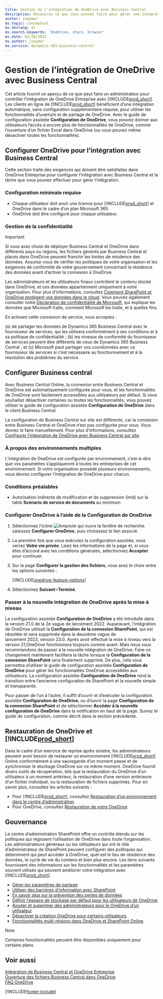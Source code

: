 ```yaml
---
title: Gestion de l’intégration de OneDrive avec Business Central
description: Découvrez ce que vous pouvez faire pour gérer une intégration entre Business Central et OneDrive Entreprise.
author: jswymer
ms.topic: conceptual
ms.devlang: al
ms.search.keywords: 'OneDrive, share, browser'
ms.date: 02/28/2022
ms.author: jswymer
ms.service: dynamics-365-business-central
---
```

# <a name="managing-onedrive-integration-with-business-central"></a>Gestion de l’intégration de OneDrive avec Business Central

Cet article fournit un aperçu de ce que peut faire un administrateur pour contrôler l’intégration de OneDrive Entreprise avec [!INCLUDE[prod_short](includes/prod_short.md)]. Les clients en ligne de [!INCLUDE[prod_short](includes/prod_short.md)] bénéficient d’une intégration automatique, sans configuration supplémentaire requise, pour utiliser les fonctionnalités d’uverture et de partage de OneDrive. Avec le guide de configuration assistée **Configuration de OneDrive**, vous pouvez donner aux utilisateurs l’accès à encore plus de fonctionnalités de OneDrive, comme l’ouverture d’un fichier Excel dans OneDrive (ou vous pouvez même désactiver toutes les fonctionnalités).  

## <a name="configure-onedrive-for-integration-with-business-central"></a>Configurer OneDrive pour l’intégration avec Business Central

Cette section traite des exigences qui doivent être satisfaites dans OneDrive Entreprise pour configurer l’intégration avec Business Central et la tâche que vous pouvez effectuer pour gérer l’intégration.

### <a name="minimum-requirements"></a>Configuration minimale requise

* Chaque utilisateur doit avoir une licence pour [!INCLUDE[prod_short](includes/prod_short.md)] et OneDrive dans le cadre d’un plan Microsoft 365.
* OneDrive doit être configuré pour chaque utilisateur.

### <a name="managing-privacy"></a>Gestion de la confidentialité

> [!IMPORTANT]
> Si vous avez choisi de déployer Business Central et OneDrive dans différents pays ou régions, les fichiers générés par Business Central et placés dans OneDrive peuvent franchir les limites de résidence des données. Assurez-vous de vérifier les politiques de votre organisation et les exigences de conformité de votre gouvernement concernant la résidence des données avant d’activer la connexion à OneDrive.

Les administrateurs et les utilisateurs finaux contrôlent le contenu stocké dans OneDrive, et ces données appartiennent uniquement à votre organisation. Pour plus d’informations, consultez [Comment SharePoint et OneDrive protègent vos données dans le cloud](/sharepoint/safeguarding-your-data). Vous pouvez également consulter notre [Déclaration de confidentialité de Microsoft](https://privacy.microsoft.com/en-us/privacystatement), qui explique les données que Microsoft traite, comment Microsoft les traite, et à quelles fins.

En activant cette connexion de service, vous acceptez :

(a) de partager les données de Dynamics 365 Business Central avec le fournisseur de services, qui les utilisera conformément à ses conditions et à sa politique de confidentialité ; (b) les niveaux de conformité du fournisseur de services peuvent être différents de ceux de Dynamics 365 Business Central ; et (c) Microsoft peut partager vos coordonnées avec ce fournisseur de services si c’est nécessaire au fonctionnement et à la résolution des problèmes du service.

## <a name="configure-business-central"></a>Configurer Business central

Avec Business Central Online, la connexion entre Business Central et OneDrive est automatiquement configurée pour vous, et les fonctionnalités de OneDrive sont facilement accessibles aux utilisateurs par défaut. Si vous souhaitez désactiver certaines ou toutes les fonctionnalités, vous pouvez utiliser le guide de configuration assistée **Configuration de OneDrive** dans le client Business Central.

La configuration de Business Central sur site est différente, car la connexion entre Business Central et OneDrive n’est pas configurée pour vous. Vous devrez le faire manuellement. Pour plus d’informations, consultez [Configurer l’intégration de OneDrive avec Business Central sur site](admin-onedrive-integration-onpremises.md).

### <a name="about-multiple-environments"></a>À propos des environnements multiples

L’intégration de OneDrive est configurée par environnement, c’est-à-dire que vos paramètres s’appliqueront à toutes les entreprises de cet environnement. Si votre organisation possède plusieurs environnements, vous devrez configurer l’intégration de OneDrive pour chacun.

### <a name="prerequisites"></a>Conditions préalables

- Autorisation indirecte de modification et de suppression (imd) sur la table **Scénario de service de documents** au minimum

### <a name="configure-onedrive-using-onedrive-setup"></a>Configurer OneDrive à l’aide de la Configuration de OneDrive

1. Sélectionnez l’icône ![Ampoule qui ouvre la fenêtre de recherche.](media/ui-search/search_small.png "Dites-moi ce que vous voulez faire") saisissez **Configurer OneDrive**, puis choisissez le lien associé. 
2. La première fois que vous exécutez la configuration assistée, vous verrez **Votre vie privée**. Lisez les informations de la page et, si vous êtes d’accord avec les conditions générales, sélectionnez **Accepter** pour continuer.
3. Sur la page **Configurer la gestion des fichiers**, vous avez le choix entre les options suivantes :

   [!INCLUDE[onedrive-feature-options](includes/onedrive-feature-options.md)]
4. Sélectionnez **Suivant**>**Terminé**.

### <a name="switching-to-new-onedrive-integration-after-upgrade"></a>Passer à la nouvelle intégration de OneDrive après la mise à niveau

La configuration assistée **Configuration de OneDrive** a été introduite dans la version 21.0 de la 2e vague de lancement 2022. Auparavant, l’intégration de OneDrive utilisait la **Configuration de la connexion SharePoint**, qui est obsolète et sera supprimée dans la deuxième vague de lancement 2023, version 23.0. Après avoir effectué la mise à niveau vers la version 21,OneDrive fonctionnera toujours comme avant. Mais nous vous recommandons de passer à la nouvelle intégration de OneDrive. Faire ce changement maintenant facilitera la tâche lorsque la **Configuration de la connexion SharePoint** sera finalement supprimé. De plus, cela vous permettra d’utiliser le guide de configuration assistée **Configuration de OneDrive** pour gérer les fonctionnalités OneDrive accessibles aux utilisateurs. La configuration assistée **Configuration de OneDrive** rend la transition entre l’ancienne configuration de SharePoint et la nouvelle simple et transparente.

Pour passer de l’un à l’autre, il suffit d’ouvrir et d’exécuter la configuration assistée **Configuration de OneDrive**, ou d’ouvrir la page **Configuration de la connexion SharePoint** et de sélectionner **Accéder à la nouvelle configuration de OneDrive** dans la notification en haut de la page. Suivez le guide de configuration, comme décrit dans la section précédente.

## <a name="restoring-onedrive-and-"></a>Restauration de OneDrive et [!INCLUDE[prod_short](includes/prod_short.md)]

Dans le cadre d’un exercice de reprise après sinistre, les administrateurs peuvent avoir besoin de restaurer un environnement [!INCLUDE[prod_short](includes/prod_short.md)] Online conformément à une sauvegarde d’un moment passé et de synchroniser le stockage OneDrive sur ce même moment. OneDrive fournit divers outils de récupération, tels que la restauration du OneDrive d’un utilisateur à un moment antérieur, la restauration d’une version antérieure d’un fichier individuel, ou la restauration de fichiers supprimés. Pour en savoir plus, consultez les articles suivants :

* Pour [!INCLUDE[prod_short](includes/prod_short.md)], consultez [Restauration d’un environnement dans le centre d’administration](/dynamics365/business-central/dev-itpro/administration/tenant-admin-center-backup-restore).
* Pour OneDrive, consultez [Restauration de votre OneDrive](https://support.microsoft.com/en-us/office/restore-your-onedrive-fa231298-759d-41cf-bcd0-25ac53eb8a15?ui=en-us&rs=en-us&ad=us)

## <a name="governance"></a>Gouvernance

Le centre d’administration SharePoint offre un contrôle étendu sur les politiques qui régissent l’utilisation de OneDrive dans toute l’organisation. Les administrateurs généraux ou les utilisateurs qui ont le rôle d’administrateur de SharePoint peuvent configurer des politiques qui déterminent qui peut accéder à OneDrive, quel est le lieu de résidence des données, le cycle de vie du contenu et bien plus encore. Les liens suivants fournissent des informations sur les fonctionnalités et les paramètres souvent utilisés qui peuvent améliorer votre intégration avec [!INCLUDE[prod_short](includes/prod_short.md)]. 

* [Gérer les paramètres de partage](/sharepoint/turn-external-sharing-on-or-off)
* [Utiliser des barrières d’information avec SharePoint](/sharepoint/information-barriers)
* [En savoir plus sur la prévention des pertes de données](/microsoft-365/compliance/dlp-learn-about-dlp)
* [Définir l’espace de stockage par défaut pour les utilisateurs de OneDrive](/onedrive/set-default-storage-space)
* [Ajouter et supprimer des administrateurs pour le OneDrive d’un utilisateur](/sharepoint/manage-user-profiles#add-and-remove-admins-for-a-users-onedrive)
* [Désactiver la création OneDrive pour certains utilisateurs](/sharepoint/manage-user-profiles#disable-onedrive-creation-for-some-users)
* [Fonctionnalités multi-régions dans OneDrive et SharePoint Online](/microsoft-365/enterprise/multi-geo-capabilities-in-onedrive-and-sharepoint-online-in-microsoft-365)

> [!NOTE]
> Certaines fonctionnalités peuvent être disponibles uniquement pour certains plans.

## <a name="see-also"></a>Voir aussi

[Intégration de Business Central et OneDrive Entreprise](across-onedrive-overview.md)  
[Ouverture des fichiers Business Central dans OneDrive](across-share-onedrive.md)  
[FAQ OneDrive](admin-onedrive-faq.md)  

[!INCLUDE[footer-include](includes/footer-banner.md)]
